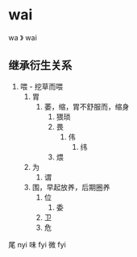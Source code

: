 # wai

wa 》 wai

## 继承衍生关系

1. 喂 - 挖草而喂
   1. 胃
      1. 萎，缩，胃不舒服而，缩身
         1. 猥琐
         2. 畏
            1. 伟
               1. 纬
         3. 煨
   2. 为
      1. 谓
   3. 围，早起放养，后期圈养  
      1. 位
         1. 委
      2. 卫
      3. 危

尾 nyi
味 fyi
微 fyi
